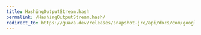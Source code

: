 ```yaml
---
title: HashingOutputStream.hash
permalink: /HashingOutputStream.hash/
redirect_to: https://guava.dev/releases/snapshot-jre/api/docs/com/google/common/hash/HashingOutputStream.html#hash--
---
```

